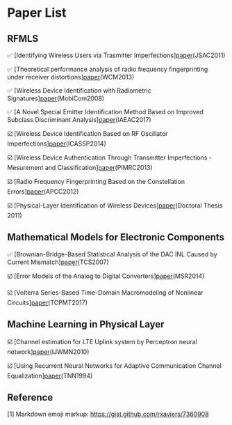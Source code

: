# Paper List

## RFMLS

:white_check_mark: [Identifying Wireless Users via Trasmitter Imperfections][paper](http://ieeexplore.ieee.org/document/5963165/)(JSAC2011)

:white_check_mark: [Theoretical performance analysis of radio frequency fingerprinting under receiver distortions][paper](http://onlinelibrary.wiley.com/doi/10.1002/wcm.2386/abstract)(WCM2013)

:white_check_mark: [Wireless Device Identification with Radiometric Signatures][paper](http://www.winlab.rutgers.edu/~gruteser/papers/brik_paradis.pdf)(MobiCom2008)

:white_check_mark: [A Novel Special Emitter Identification Method Based on Improved Subclass Discriminant Analysis][paper](http://ieeexplore.ieee.org/document/8053988/)(IAEAC2017)

:ballot_box_with_check: [Wireless Device Identification Based on RF Oscillator Imperfections][paper](http://ieeexplore.ieee.org/document/6854086/)(ICASSP2014)

:ballot_box_with_check: [Wireless Device Authentication Through Transmitter Imperfections - Mesurement and Classification][paper](http://ieeexplore.ieee.org/document/6666187/)(PIMRC2013)

:ballot_box_with_check: [Radio Frequency Fingerprinting Based on the Constellation Errors][paper](http://ieeexplore.ieee.org/document/6388238/)(APCC2012)

:ballot_box_with_check: [Physical-Layer Identification of Wireless Devices][paper](https://www.research-collection.ethz.ch/bitstream/handle/20.500.11850/72822/eth-2868-02.pdf)(Doctoral Thesis 2011)

## Mathematical Models for Electronic Components

:white_check_mark: [Brownian-Bridge-Based Statistical Analysis of the DAC INL Caused by Current Mismatch][paper](http://ieeexplore.ieee.org/document/4100875/)(TCS2007)

:ballot_box_with_check: [Error Models of the Analog to Digital Converters][paper](http://www.measurement.sk/2014/Michaeli.pdf)(MSR2014)

:ballot_box_with_check: [Volterra Series-Based Time-Domain Macromodeling of Nonlinear Circuits][paper](http://ieeexplore.ieee.org/document/7763759/)(TCPMT2017)

## Machine Learning in Physical Layer

:ballot_box_with_check: [Channel estimation for LTE Uplink system by Perceptron neural network][paper](https://www.researchgate.net/publication/45937461_Channel_estimation_for_LTE_Uplink_system_by_Perceptron_neural_network)(IJWMN2010)

:ballot_box_with_check: [Using Recurrent Neural Networks for Adaptive Communication Channel Equalization][paper](http://ieeexplore.ieee.org/document/279190/)(TNN1994)

## Reference

[1] Markdown emoji markup: https://gist.github.com/rxaviers/7360908
